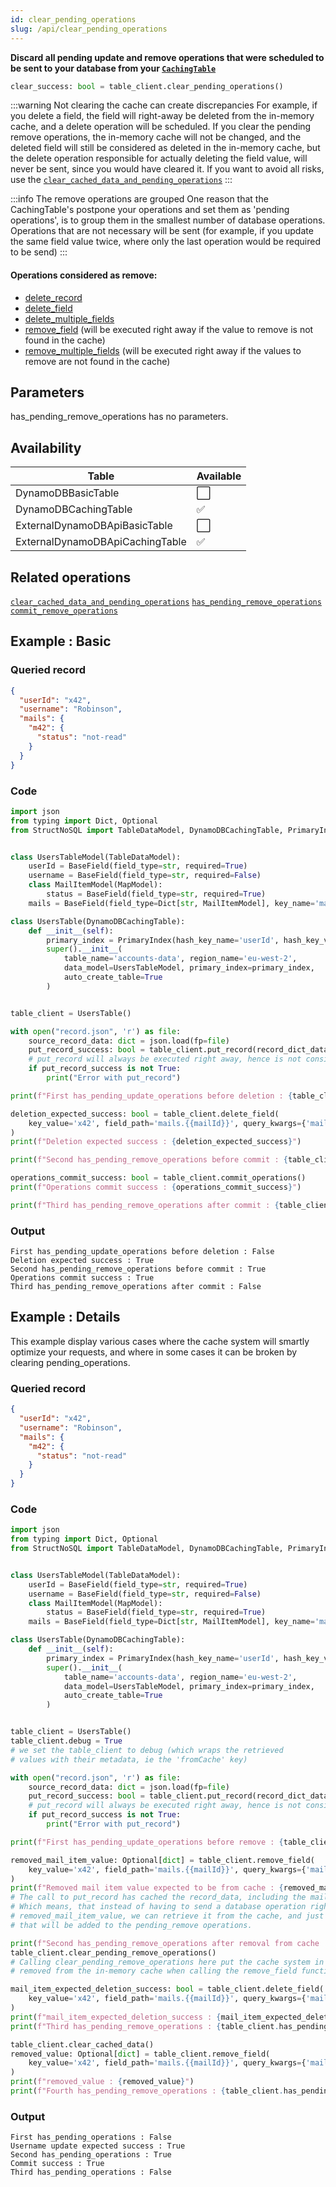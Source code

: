 ```yaml
---
id: clear_pending_operations
slug: /api/clear_pending_operations
---
```


**Discard all pending update and remove operations that were scheduled to be sent to your database from your 
[```CachingTable```](../caching_table/introduction.md)**

```python
clear_success: bool = table_client.clear_pending_operations()
```

:::warning Not clearing the cache can create discrepancies
For example, if you delete a field, the field will right-away be deleted from the in-memory cache, and a delete 
operation will be scheduled. If you clear the pending remove operations, the in-memory cache will not be changed,
and the deleted field will still be considered as deleted in the in-memory cache, but the delete operation responsible
for actually deleting the field value, will never be sent, since you would have cleared it. If you want to avoid all
risks, use the [```clear_cached_data_and_pending_operations```](../api/clear_cached_data_and_pending_operations)
:::

:::info The remove operations are grouped
One reason that the CachingTable's postpone your operations and set them as 'pending operations', is to group them in
the smallest number of database operations. Operations that are not necessary will be sent (for example, if you 
update the same field value twice, where only the last operation would be required to be send)
:::

#### Operations considered as remove:  
- [delete_record](../api/delete_record.md)
- [delete_field](../api/delete_field.md)
- [delete_multiple_fields](../api/delete_multiple_fields.md)
- [remove_field](../api/remove_field.md) (will be executed right away if the value to remove is not found in the cache)
- [remove_multiple_fields](../api/remove_multiple_fields.md) (will be executed right away if the values to remove are not found in the cache)

## Parameters

has_pending_remove_operations has no parameters.
 
## Availability

| Table | Available |
| ----- | :-------- |
| DynamoDBBasicTable | ⬜
| DynamoDBCachingTable | ✅
| ExternalDynamoDBApiBasicTable | ⬜
| ExternalDynamoDBApiCachingTable | ✅

## Related operations
[```clear_cached_data_and_pending_operations```](../api/clear_cached_data_and_pending_operations.md)
[```has_pending_remove_operations```](../api/commit_remove_operations.md)
[```commit_remove_operations```](../api/commit_remove_operations.md)


## Example : Basic

### Queried record
```json
{
  "userId": "x42",
  "username": "Robinson",
  "mails": {
    "m42": {
      "status": "not-read"
    }
  }
}
```

### Code
```python
import json
from typing import Dict, Optional
from StructNoSQL import TableDataModel, DynamoDBCachingTable, PrimaryIndex, BaseField, MapModel


class UsersTableModel(TableDataModel):
    userId = BaseField(field_type=str, required=True)
    username = BaseField(field_type=str, required=False)
    class MailItemModel(MapModel):
        status = BaseField(field_type=str, required=True)
    mails = BaseField(field_type=Dict[str, MailItemModel], key_name='mailId')

class UsersTable(DynamoDBCachingTable):
    def __init__(self):
        primary_index = PrimaryIndex(hash_key_name='userId', hash_key_variable_python_type=str)
        super().__init__(
            table_name='accounts-data', region_name='eu-west-2',
            data_model=UsersTableModel, primary_index=primary_index,
            auto_create_table=True
        )


table_client = UsersTable()

with open("record.json", 'r') as file:
    source_record_data: dict = json.load(fp=file)
    put_record_success: bool = table_client.put_record(record_dict_data=source_record_data)
    # put_record will always be executed right away, hence is not considered a pending_operation
    if put_record_success is not True:
        print("Error with put_record")

print(f"First has_pending_update_operations before deletion : {table_client.has_pending_update_operations()}")

deletion_expected_success: bool = table_client.delete_field(
    key_value='x42', field_path='mails.{{mailId}}', query_kwargs={'mailId': 'm42'}
)
print(f"Deletion expected success : {deletion_expected_success}")

print(f"Second has_pending_remove_operations before commit : {table_client.has_pending_remove_operations()}")

operations_commit_success: bool = table_client.commit_operations()
print(f"Operations commit success : {operations_commit_success}")

print(f"Third has_pending_remove_operations after commit : {table_client.has_pending_remove_operations()}")

```

### Output
```
First has_pending_update_operations before deletion : False
Deletion expected success : True
Second has_pending_remove_operations before commit : True
Operations commit success : True
Third has_pending_remove_operations after commit : False
```
        

## Example : Details

This example display various cases where the cache system will smartly optimize 
your requests, and where in some cases it can be broken by clearing pending_operations.


### Queried record
```json
{
  "userId": "x42",
  "username": "Robinson",
  "mails": {
    "m42": {
      "status": "not-read"
    }
  }
}
```

### Code
```python
import json
from typing import Dict, Optional
from StructNoSQL import TableDataModel, DynamoDBCachingTable, PrimaryIndex, BaseField, MapModel


class UsersTableModel(TableDataModel):
    userId = BaseField(field_type=str, required=True)
    username = BaseField(field_type=str, required=False)
    class MailItemModel(MapModel):
        status = BaseField(field_type=str, required=True)
    mails = BaseField(field_type=Dict[str, MailItemModel], key_name='mailId')

class UsersTable(DynamoDBCachingTable):
    def __init__(self):
        primary_index = PrimaryIndex(hash_key_name='userId', hash_key_variable_python_type=str)
        super().__init__(
            table_name='accounts-data', region_name='eu-west-2',
            data_model=UsersTableModel, primary_index=primary_index,
            auto_create_table=True
        )


table_client = UsersTable()
table_client.debug = True
# we set the table_client to debug (which wraps the retrieved
# values with their metadata, ie the 'fromCache' key)

with open("record.json", 'r') as file:
    source_record_data: dict = json.load(fp=file)
    put_record_success: bool = table_client.put_record(record_dict_data=source_record_data)
    # put_record will always be executed right away, hence is not considered a pending_operation
    if put_record_success is not True:
        print("Error with put_record")

print(f"First has_pending_update_operations before remove : {table_client.has_pending_update_operations()}")

removed_mail_item_value: Optional[dict] = table_client.remove_field(
    key_value='x42', field_path='mails.{{mailId}}', query_kwargs={'mailId': 'm42'}
)
print(f"Removed mail item value expected to be from cache : {removed_mail_item_value}")
# The call to put_record has cached the record_data, including the mail_item we just tried to remove.
# Which means, that instead of having to send a database operation right away to retrieve the last
# removed_mail_item_value, we can retrieve it from the cache, and just schedule a delete operation
# that will be added to the pending_remove operations.

print(f"Second has_pending_remove_operations after removal from cache : {table_client.has_pending_remove_operations()}")
table_client.clear_pending_remove_operations()
# Calling clear_pending_remove_operations here put the cache system in an awkward place. The mail_item has already been
# removed from the in-memory cache when calling the remove_field function,

mail_item_expected_deletion_success: bool = table_client.delete_field(
    key_value='x42', field_path='mails.{{mailId}}', query_kwargs={'mailId': 'm42'}
)
print(f"mail_item_expected_deletion_success : {mail_item_expected_deletion_success}")
print(f"Third has_pending_remove_operations : {table_client.has_pending_remove_operations()}")

table_client.clear_cached_data()
removed_value: Optional[dict] = table_client.remove_field(
    key_value='x42', field_path='mails.{{mailId}}', query_kwargs={'mailId': 'm42'}
)
print(f"removed_value : {removed_value}")
print(f"Fourth has_pending_remove_operations : {table_client.has_pending_remove_operations()}")

```

### Output
```
First has_pending_operations : False
Username update expected success : True
Second has_pending_operations : True
Commit success : True
Third has_pending_operations : False
```
        

